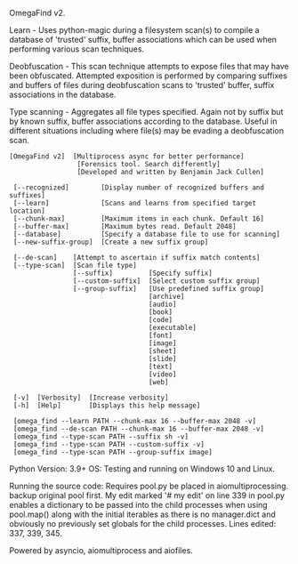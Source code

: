 OmegaFind v2.

Learn - Uses python-magic during a filesystem scan(s) to compile a database of 'trusted' suffix, buffer associations
which can be used when performing various scan techniques.

Deobfuscation - This scan technique attempts to expose files that may have been obfuscated. Attempted exposition is
performed by comparing suffixes and buffers of files during deobfuscation scans to 'trusted' buffer, suffix associations
in the database.

Type scanning - Aggregates all file types specified. Again not by suffix but by known suffix, buffer associations
according to the database. Useful in different situations including where file(s) may be evading a deobfuscation scan.
 

    [OmegaFind v2]  [Multiprocess async for better performance]
                     [Forensics tool. Search differently]
                     [Developed and written by Benjamin Jack Cullen]
    
     [--recognized]        [Display number of recognized buffers and suffixes]
     [--learn]             [Scans and learns from specified target location]
     [--chunk-max]         [Maximum items in each chunk. Default 16]
     [--buffer-max]        [Maximum bytes read. Default 2048]
     [--database]          [Specify a database file to use for scanning]
     [--new-suffix-group]  [Create a new suffix group]
    
     [--de-scan]    [Attempt to ascertain if suffix match contents]
     [--type-scan]  [Scan file type]
                    [--suffix]         [Specify suffix]
                    [--custom-suffix]  [Select custom suffix group]
                    [--group-suffix]   [Use predefined suffix group]
                                       [archive]
                                       [audio]
                                       [book]
                                       [code]
                                       [executable]
                                       [font]
                                       [image]
                                       [sheet]
                                       [slide]
                                       [text]
                                       [video]
                                       [web]
    
     [-v]  [Verbosity]  [Increase verbosity]
     [-h]  [Help]       [Displays this help message]
    
     [omega_find --learn PATH --chunk-max 16 --buffer-max 2048 -v]
     [omega_find --de-scan PATH --chunk-max 16 --buffer-max 2048 -v]
     [omega_find --type-scan PATH --suffix sh -v]
     [omega_find --type-scan PATH --custom-suffix -v]
     [omega_find --type-scan PATH --group-suffix image]


Python Version: 3.9+
OS: Testing and running on Windows 10 and Linux.

Running the source code: Requires pool.py be placed in aiomultiprocessing. backup original pool first.
My edit marked '# my edit' on line 339 in pool.py enables a dictionary to be passed into
the child processes when using pool.map() along with the initial iterables as there
is no manager.dict and obviously no previously set globals for the child processes.
Lines edited: 337, 339, 345.

Powered by asyncio, aiomultiprocess and aiofiles.
